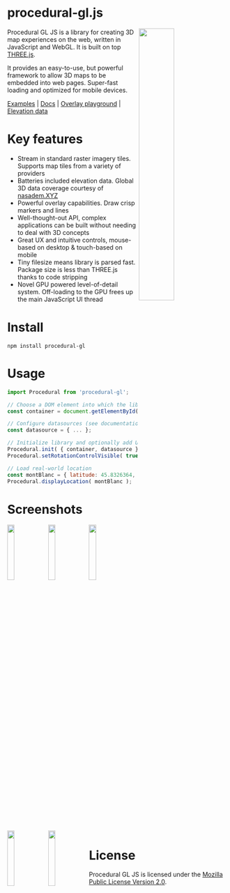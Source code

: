 procedural-gl.js
================

<img src="https://github.com/felixpalmer/procedural-gl-js/blob/main/screenshots/title.jpg" width="40%" align="right" />

Procedural GL JS is a library for creating 3D map experiences on the web, written in JavaScript and WebGL. It is built on top [THREE.js](https://github.com/mrdoob/three.js).

It provides an easy-to-use, but powerful framework to allow 3D maps to be embedded into web pages. Super-fast loading and optimized for mobile devices.

[Examples](https://www.procedural.eu) | [Docs](https://www.procedural.eu) | [Overlay playground](https://www.procedural.eu) | [Elevation data](https://www.nasadem.xyz)

Key features
============

- Stream in standard raster imagery tiles. Supports map tiles from a variety of providers
- Batteries included elevation data. Global 3D data coverage courtesy of [nasadem.XYZ](https://www.nasadem.xyz)
- Powerful overlay capabilities. Draw crisp markers and lines
- Well-thought-out API, complex applications can be built without needing to deal with 3D concepts
- Great UX and intuitive controls, mouse-based on desktop & touch-based on mobile
- Tiny filesize means library is parsed fast. Package size is less than THREE.js thanks to code stripping
- Novel GPU powered level-of-detail system. Off-loading to the GPU frees up the main JavaScript UI thread

Install
=======

    npm install procedural-gl

Usage
=====

```javascript
import Procedural from 'procedural-gl';

// Choose a DOM element into which the library should render
const container = document.getElementById( 'container' );

// Configure datasources (see documentation for details)
const datasource = { ... };

// Initialize library and optionally add UI controls
Procedural.init( { container, datasource } );
Procedural.setRotationControlVisible( true );

// Load real-world location
const montBlanc = { latitude: 45.8326364, longitude: 6.8564201 };
Procedural.displayLocation( montBlanc );
```

Screenshots
===========
<p>
<img src="https://github.com/felixpalmer/procedural-gl-js/blob/main/screenshots/1.jpg" width="18%" >
<img src="https://github.com/felixpalmer/procedural-gl-js/blob/main/screenshots/2.jpg" width="18%" align="left" />
<img src="https://github.com/felixpalmer/procedural-gl-js/blob/main/screenshots/3.jpg" width="18%" align="left" />
<img src="https://github.com/felixpalmer/procedural-gl-js/blob/main/screenshots/4.jpg" width="18%" align="left" />
<img src="https://github.com/felixpalmer/procedural-gl-js/blob/main/screenshots/5.jpg" width="18%" align="left" />
</p>

License
=======

Procedural GL JS is licensed under the [Mozilla Public License Version 2.0](https://www.mozilla.org/en-US/MPL/2.0/).
